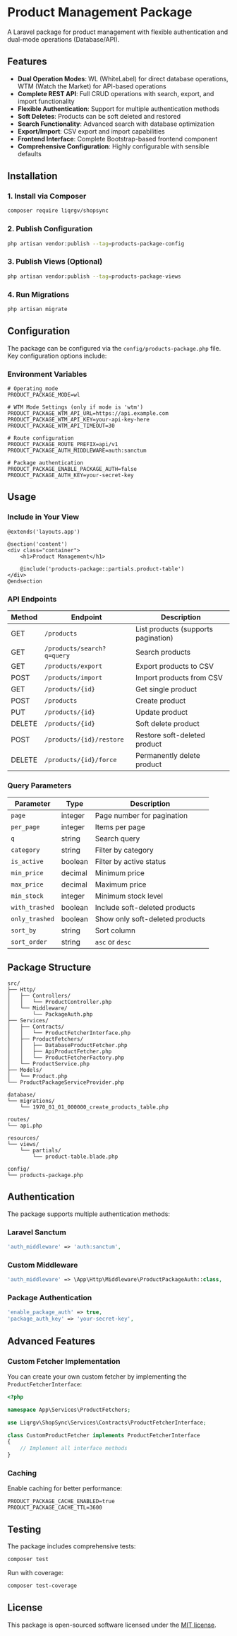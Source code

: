# Product Management Package

A Laravel package for product management with flexible authentication and dual-mode operations (Database/API).

## Features

- **Dual Operation Modes**: WL (WhiteLabel) for direct database operations, WTM (Watch the Market) for API-based operations
- **Complete REST API**: Full CRUD operations with search, export, and import functionality
- **Flexible Authentication**: Support for multiple authentication methods
- **Soft Deletes**: Products can be soft deleted and restored
- **Search Functionality**: Advanced search with database optimization
- **Export/Import**: CSV export and import capabilities
- **Frontend Interface**: Complete Bootstrap-based frontend component
- **Comprehensive Configuration**: Highly configurable with sensible defaults

## Installation

### 1. Install via Composer

```bash
composer require liqrgv/shopsync
```

### 2. Publish Configuration

```bash
php artisan vendor:publish --tag=products-package-config
```

### 3. Publish Views (Optional)

```bash
php artisan vendor:publish --tag=products-package-views
```

### 4. Run Migrations

```bash
php artisan migrate
```

## Configuration

The package can be configured via the `config/products-package.php` file. Key configuration options include:

### Environment Variables

```env
# Operating mode
PRODUCT_PACKAGE_MODE=wl

# WTM Mode Settings (only if mode is 'wtm')
PRODUCT_PACKAGE_WTM_API_URL=https://api.example.com
PRODUCT_PACKAGE_WTM_API_KEY=your-api-key-here
PRODUCT_PACKAGE_WTM_API_TIMEOUT=30

# Route configuration
PRODUCT_PACKAGE_ROUTE_PREFIX=api/v1
PRODUCT_PACKAGE_AUTH_MIDDLEWARE=auth:sanctum

# Package authentication
PRODUCT_PACKAGE_ENABLE_PACKAGE_AUTH=false
PRODUCT_PACKAGE_AUTH_KEY=your-secret-key
```

## Usage

### Include in Your View

```blade
@extends('layouts.app')

@section('content')
<div class="container">
    <h1>Product Management</h1>

    @include('products-package::partials.product-table')
</div>
@endsection
```

### API Endpoints

| Method | Endpoint | Description |
|--------|----------|-------------|
| GET | `/products` | List products (supports pagination) |
| GET | `/products/search?q=query` | Search products |
| GET | `/products/export` | Export products to CSV |
| POST | `/products/import` | Import products from CSV |
| GET | `/products/{id}` | Get single product |
| POST | `/products` | Create product |
| PUT | `/products/{id}` | Update product |
| DELETE | `/products/{id}` | Soft delete product |
| POST | `/products/{id}/restore` | Restore soft-deleted product |
| DELETE | `/products/{id}/force` | Permanently delete product |

### Query Parameters

| Parameter | Type | Description |
|-----------|------|-------------|
| `page` | integer | Page number for pagination |
| `per_page` | integer | Items per page |
| `q` | string | Search query |
| `category` | string | Filter by category |
| `is_active` | boolean | Filter by active status |
| `min_price` | decimal | Minimum price |
| `max_price` | decimal | Maximum price |
| `min_stock` | integer | Minimum stock level |
| `with_trashed` | boolean | Include soft-deleted products |
| `only_trashed` | boolean | Show only soft-deleted products |
| `sort_by` | string | Sort column |
| `sort_order` | string | `asc` or `desc` |

## Package Structure

```
src/
├── Http/
│   ├── Controllers/
│   │   └── ProductController.php
│   └── Middleware/
│       └── PackageAuth.php
├── Services/
│   ├── Contracts/
│   │   └── ProductFetcherInterface.php
│   ├── ProductFetchers/
│   │   ├── DatabaseProductFetcher.php
│   │   ├── ApiProductFetcher.php
│   │   └── ProductFetcherFactory.php
│   └── ProductService.php
├── Models/
│   └── Product.php
└── ProductPackageServiceProvider.php

database/
└── migrations/
    └── 1970_01_01_000000_create_products_table.php

routes/
└── api.php

resources/
└── views/
    └── partials/
        └── product-table.blade.php

config/
└── products-package.php
```

## Authentication

The package supports multiple authentication methods:

### Laravel Sanctum
```php
'auth_middleware' => 'auth:sanctum',
```

### Custom Middleware
```php
'auth_middleware' => \App\Http\Middleware\ProductPackageAuth::class,
```

### Package Authentication
```php
'enable_package_auth' => true,
'package_auth_key' => 'your-secret-key',
```

## Advanced Features

### Custom Fetcher Implementation

You can create your own custom fetcher by implementing the `ProductFetcherInterface`:

```php
<?php

namespace App\Services\ProductFetchers;

use Liqrgv\ShopSync\Services\Contracts\ProductFetcherInterface;

class CustomProductFetcher implements ProductFetcherInterface
{
    // Implement all interface methods
}
```

### Caching

Enable caching for better performance:

```env
PRODUCT_PACKAGE_CACHE_ENABLED=true
PRODUCT_PACKAGE_CACHE_TTL=3600
```

## Testing

The package includes comprehensive tests:

```bash
composer test
```

Run with coverage:

```bash
composer test-coverage
```

## License

This package is open-sourced software licensed under the [MIT license](LICENSE).